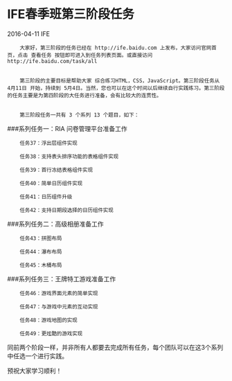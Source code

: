  IFE春季班第三阶段任务
 =================
2016-04-11 IFE

        大家好，第三阶段的任务已经在 http://ife.baidu.com 上发布，大家访问官网首页，点击 查看任务 按钮即可进入到任务列表页面。或直接访问 http://ife.baidu.com/task/all


        第三阶段的主要目标是帮助大家 综合练习HTML，CSS，JavaScript。第三阶段任务从 4月11日 开始，持续到 5月4日。当然，您也可以在这个时间以后继续自行实践练习。第三阶段的任务主要是为第四阶段的大任务进行准备，会有比较大的连贯性。


        第三阶段任务一共有 3 个系列 13 个题目，如下：


###系列任务一：RIA 问卷管理平台准备工作

        任务37：浮出层组件实现

        任务38：支持表头排序功能的表格组件实现

        任务39：首行冻结表格组件实现

        任务40：简单日历组件实现

        任务41：日历组件升级

        任务42：支持日期段选择的日历组件实现


###系列任务二：高级相册准备工作

        任务43：拼图布局

        任务44：瀑布布局

        任务45：木桶布局


###系列任务三：王牌特工游戏准备工作

        任务46：游戏界面元素的简单实现

        任务47：与游戏中元素的互动实现

        任务48：游戏地图的实现

        任务49：更炫酷的游戏实现

     


同前两个阶段一样，并非所有人都要去完成所有任务，每个团队可以在这3个系列中任选一个进行实践。


预祝大家学习顺利！